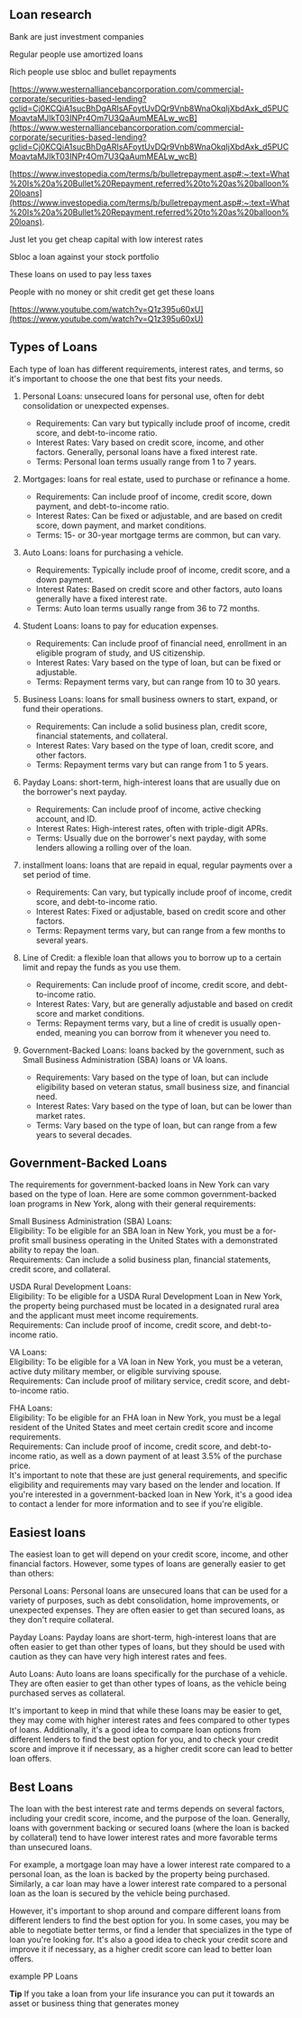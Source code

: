 ## Loan research

Bank are just investment companies  
  
Regular people use amortized loans  
  
Rich people use sbloc and bullet repayments  
  
[https://www.westernalliancebancorporation.com/commercial-corporate/securities-based-lending?gclid=Cj0KCQiA1sucBhDgARIsAFoytUvDQr9Vnb8WnaOkqIjXbdAxk_d5PUCMoavtaMJIkT03INPr4Om7U3QaAumMEALw_wcB](https://www.westernalliancebancorporation.com/commercial-corporate/securities-based-lending?gclid=Cj0KCQiA1sucBhDgARIsAFoytUvDQr9Vnb8WnaOkqIjXbdAxk_d5PUCMoavtaMJIkT03INPr4Om7U3QaAumMEALw_wcB)  
  
[https://www.investopedia.com/terms/b/bulletrepayment.asp#:~:text=What%20Is%20a%20Bullet%20Repayment,referred%20to%20as%20balloon%20loans](https://www.investopedia.com/terms/b/bulletrepayment.asp#:~:text=What%20Is%20a%20Bullet%20Repayment,referred%20to%20as%20balloon%20loans).  
  
  
  
Just let you get cheap capital with low interest rates  
  
  
Sbloc a loan against your stock portfolio  
  
These loans on used to pay less taxes  
  
People with no money or shit credit get get these loans  
  
  
  
[https://www.youtube.com/watch?v=Q1z395u60xU](https://www.youtube.com/watch?v=Q1z395u60xU)

## Types of Loans
Each type of loan has different requirements, interest rates, and terms, so it's important to choose the one that best fits your needs.

1. Personal Loans: unsecured loans for personal use, often for debt consolidation or unexpected expenses.
	- Requirements: Can vary but typically include proof of income, credit score, and debt-to-income ratio.  
	- Interest Rates: Vary based on credit score, income, and other factors. Generally, personal loans have a fixed interest rate.  
	- Terms: Personal loan terms usually range from 1 to 7 years.
	
2. Mortgages: loans for real estate, used to purchase or refinance a home.
	- Requirements: Can include proof of income, credit score, down payment, and debt-to-income ratio.  
	- Interest Rates: Can be fixed or adjustable, and are based on credit score, down payment, and market conditions.  
	- Terms: 15- or 30-year mortgage terms are common, but can vary.

3. Auto Loans: loans for purchasing a vehicle.
	- Requirements: Typically include proof of income, credit score, and a down payment.  
	- Interest Rates: Based on credit score and other factors, auto loans generally have a fixed interest rate.  
	- Terms: Auto loan terms usually range from 36 to 72 months.

4. Student Loans: loans to pay for education expenses.
	- Requirements: Can include proof of financial need, enrollment in an eligible program of study, and US citizenship.  
	- Interest Rates: Vary based on the type of loan, but can be fixed or adjustable.
	- Terms: Repayment terms vary, but can range from 10 to 30 years.

5. Business Loans: loans for small business owners to start, expand, or fund their operations.
	- Requirements: Can include a solid business plan, credit score, financial statements, and collateral.  
	- Interest Rates: Vary based on the type of loan, credit score, and other factors.  
	- Terms: Repayment terms vary but can range from 1 to 5 years.

6. Payday Loans: short-term, high-interest loans that are usually due on the borrower's next payday.
	- Requirements: Can include proof of income, active checking account, and ID. 
	- Interest Rates: High-interest rates, often with triple-digit APRs.  
	- Terms: Usually due on the borrower's next payday, with some lenders allowing a rolling over of the loan.

7. installment loans: loans that are repaid in equal, regular payments over a set period of time.
	- Requirements: Can vary, but typically include proof of income, credit score, and debt-to-income ratio.  
	- Interest Rates: Fixed or adjustable, based on credit score and other factors.  
	- Terms: Repayment terms vary, but can range from a few months to several years.


8. Line of Credit: a flexible loan that allows you to borrow up to a certain limit and repay the funds as you use them.
	- Requirements: Can include proof of income, credit score, and debt-to-income ratio.  
	- Interest Rates: Vary, but are generally adjustable and based on credit score and market conditions.  
	- Terms: Repayment terms vary, but a line of credit is usually open-ended, meaning you can borrow from it whenever you need to.

9. Government-Backed Loans: loans backed by the government, such as Small Business Administration (SBA) loans or VA loans.
	- Requirements: Vary based on the type of loan, but can include eligibility based on veteran status, small business size, and financial need.  
	- Interest Rates: Vary based on the type of loan, but can be lower than market rates.  
	- Terms: Vary based on the type of loan, but can range from a few years to several decades.




## Government-Backed Loans
The requirements for government-backed loans in New York can vary based on the type of loan. Here are some common government-backed loan programs in New York, along with their general requirements:  
  
Small Business Administration (SBA) Loans:  
Eligibility: To be eligible for an SBA loan in New York, you must be a for-profit small business operating in the United States with a demonstrated ability to repay the loan.  
Requirements: Can include a solid business plan, financial statements, credit score, and collateral.  
  
USDA Rural Development Loans:  
Eligibility: To be eligible for a USDA Rural Development Loan in New York, the property being purchased must be located in a designated rural area and the applicant must meet income requirements.  
Requirements: Can include proof of income, credit score, and debt-to-income ratio.  
  
VA Loans:  
Eligibility: To be eligible for a VA loan in New York, you must be a veteran, active duty military member, or eligible surviving spouse.  
Requirements: Can include proof of military service, credit score, and debt-to-income ratio.  
  
FHA Loans:  
Eligibility: To be eligible for an FHA loan in New York, you must be a legal resident of the United States and meet certain credit score and income requirements.  
Requirements: Can include proof of income, credit score, and debt-to-income ratio, as well as a down payment of at least 3.5% of the purchase price.  
It's important to note that these are just general requirements, and specific eligibility and requirements may vary based on the lender and location. If you're interested in a government-backed loan in New York, it's a good idea to contact a lender for more information and to see if you're eligible.


## Easiest loans

The easiest loan to get will depend on your credit score, income, and other financial factors. However, some types of loans are generally easier to get than others:  
  
Personal Loans: Personal loans are unsecured loans that can be used for a variety of purposes, such as debt consolidation, home improvements, or unexpected expenses. They are often easier to get than secured loans, as they don't require collateral.  
  
Payday Loans: Payday loans are short-term, high-interest loans that are often easier to get than other types of loans, but they should be used with caution as they can have very high interest rates and fees.  
  
Auto Loans: Auto loans are loans specifically for the purchase of a vehicle. They are often easier to get than other types of loans, as the vehicle being purchased serves as collateral.  
  
It's important to keep in mind that while these loans may be easier to get, they may come with higher interest rates and fees compared to other types of loans. Additionally, it's a good idea to compare loan options from different lenders to find the best option for you, and to check your credit score and improve it if necessary, as a higher credit score can lead to better loan offers.


## Best Loans

The loan with the best interest rate and terms depends on several factors, including your credit score, income, and the purpose of the loan. Generally, loans with government backing or secured loans (where the loan is backed by collateral) tend to have lower interest rates and more favorable terms than unsecured loans.  
  
For example, a mortgage loan may have a lower interest rate compared to a personal loan, as the loan is backed by the property being purchased. Similarly, a car loan may have a lower interest rate compared to a personal loan as the loan is secured by the vehicle being purchased.  
  
However, it's important to shop around and compare different loans from different lenders to find the best option for you. In some cases, you may be able to negotiate better terms, or find a lender that specializes in the type of loan you're looking for. It's also a good idea to check your credit score and improve it if necessary, as a higher credit score can lead to better loan offers.  
  
example PP Loans



**Tip**
If you take a loan from your life insurance you can put it towards an asset or business thing that generates money







